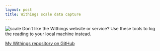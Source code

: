 ```yaml
---
layout: post
title: Withings scale data capture
---
```


![scale](http://achey.net/images/withings.png) Don’t like the Withings website or service? Use these tools to log the reading to your local machine instead.

[My Withings repository on GitHub](https://github.com/damonachey/Withings)
